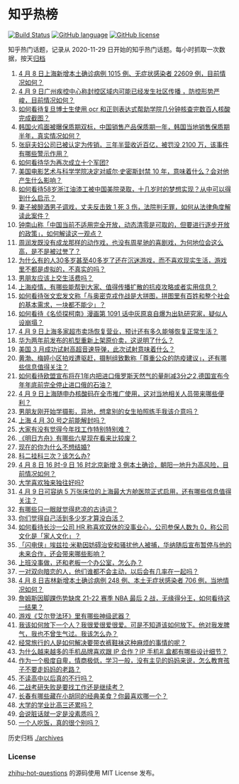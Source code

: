 # 知乎热榜
[![Build Status](https://github.com/ToWeLong/zhihu-hot-questions/workflows/CI/badge.svg)](https://github.com/ToWeLong/zhihu-hot-questions/actions)
[![GitHub language](https://img.shields.io/badge/language-golang-orange.svg)](https://golang.org/)
[![GitHub license](https://img.shields.io/github/license/ToWeLong/zhihu-hot-questions)](https://github.com/ToWeLong/zhihu-hot-questions/blob/main/LICENSE)

知乎热门话题，记录从 2020-11-29 日开始的知乎热门话题。每小时抓取一次数据，按天[归档](./archives)

<!-- BEGIN -->

1. [4 月 8 日上海新增本土确诊病例 1015 例、无症状感染者 22609 例，目前情况如何？](https://www.zhihu.com/question/526855954)
1. [4 月 9 日广州疾控中心称封控区域内可能已经发生社区传播 ，防控形势严峻，目前情况如何？](https://www.zhihu.com/question/526886785)
1. [如何看待复旦博士生使用 ocr 和正则表达式帮助学院几分钟核查完数百人核酸完成截图？](https://www.zhihu.com/question/526681561)
1. [韩国火鸡面被曝保质期双标，中国销售产品保质期一年，韩国当地销售保质期半年，真实情况如何？](https://www.zhihu.com/question/526942847)
1. [张庭夫妇公司已被认定为传销，三年半营收近百亿，被罚没 2100 万，该事件有哪些警示作用？](https://www.zhihu.com/question/526910670)
1. [如何看待华为再次成立十个军团?](https://www.zhihu.com/question/526091147)
1. [美国电影艺术与科学学院决定对威尔·史密斯封禁 10 年，意味着什么？会对他产生什么影响？](https://www.zhihu.com/question/526858438)
1. [如何看待58岁浙江油漆工被中国美院录取，十几岁时的梦想实现？从中可以得到什么启示？](https://www.zhihu.com/question/526384651)
1. [妻子被醉酒男子调戏，丈夫反击致 1 死 3 伤，法院判无罪，如何从法律角度解读此案件？](https://www.zhihu.com/question/526869023)
1. [钟南山称「中国当前不适用完全开放，动态清零是可取的，但要进行逐步开放的政策」，如何解读这一观点？](https://www.zhihu.com/question/526914847)
1. [周润发既没有成龙那样的动作戏，也没有周星驰的喜剧戏，为何地位会这么高，是不是被过誉了？](https://www.zhihu.com/question/525917244)
1. [为什么有的人30多岁甚至40多岁了还在沉迷游戏，而不喜欢现实生活，游戏里不都是虚拟的，不真实的吗？](https://www.zhihu.com/question/526112110)
1. [男朋友应该上交生活费吗？](https://www.zhihu.com/question/526870972)
1. [上海疫情，有哪些能帮到大家、值得传播扩散的抗疫攻略或者实用信息？](https://www.zhihu.com/question/526856472)
1. [如何看待张文宏发文称「与奥密克戎作战是大拼图，拼图里有百姓和整个社会的基本需求，一块都不能少」？](https://www.zhihu.com/question/526892193)
1. [如何看待《名侦探柯南》漫画第 1091 话中灰原哀自爆为出轨研究家，疑似人设崩塌？](https://www.zhihu.com/question/526861558)
1. [4 月 9 日上海多家超市卖场恢复营业，预计还有多久能够恢复正常生活？](https://www.zhihu.com/question/526933959)
1. [华为两年前发布的机型重新上架原价卖，这说明了什么？](https://www.zhihu.com/question/526733272)
1. [美国 3 月成功试射高超音速导弹，此次试射意味着什么？](https://www.zhihu.com/question/526152741)
1. [黄渤、梅婷小区拍戏遭驱赶，摄制组致歉称「尊重公众的防疫建议」，还有哪些信息值得关注？](https://www.zhihu.com/question/526764376)
1. [如何看待欧盟宣布将在1年内把进口俄罗斯天然气的量削减3分之2,德国宣布今年年底前完全停止进口俄的石油？](https://www.zhihu.com/question/525828304)
1. [4 月 9 日上海随申办核酸码在全市推广使用，这对当地相关人员带来哪些便利？](https://www.zhihu.com/question/526856449)
1. [男朋友刚开始学摄影，异地，想拿别的女生拍照练手我该介意吗？](https://www.zhihu.com/question/526189184)
1. [上海 4 月 30 号之前能解封吗？](https://www.zhihu.com/question/526179761)
1. [大家有没有觉得今年找工作特别特别难？](https://www.zhihu.com/question/520706669)
1. [《明日方舟》有哪些六星现在看来比较废？](https://www.zhihu.com/question/526539518)
1. [现在的你为什么不想结婚?](https://www.zhihu.com/question/526376730)
1. [科二挂科三次？该怎么办?](https://www.zhihu.com/question/526330228)
1. [4 月 8 日 16 时-9 日 16 时北京新增 3 例本土确诊，朝阳一地升为高风险，目前情况如何？](https://www.zhihu.com/question/526924943)
1. [大学喜欢独来独往好吗?](https://www.zhihu.com/question/526930154)
1. [4 月 9 日可容纳 5 万张床位的上海最大方舱医院正式启用，还有哪些信息值得关注？](https://www.zhihu.com/question/526962058)
1. [有哪些只一眼就觉得悲凉的古诗词？](https://www.zhihu.com/question/342676649)
1. [你们觉得自己活到多少岁才算没白活？](https://www.zhihu.com/question/526923095)
1. [如何看待长沙一公司 HR 称喜欢双休的没事业心，公司参保人数为 0，称公司文化是「家人文化」？](https://www.zhihu.com/question/526652746)
1. [「闪电侠」埃兹拉·米勒因妨碍治安和骚扰他人被捕，华纳随后宣布暂停与他的未来合作，还会带来哪些影响？](https://www.zhihu.com/question/526492104)
1. [上班没事做，还和老板一个办公室，怎么办？](https://www.zhihu.com/question/520949741)
1. [一对双向暗恋的人，他们谁都不会主动，以后会有几率在一起吗？](https://www.zhihu.com/question/526296066)
1. [4 月 8 日吉林新增本土确诊病例 248 例、本土无症状感染者 706 例，当地情况如何？](https://www.zhihu.com/question/526862453)
1. [詹姆斯因脚踝伤势缺席 21-22 赛季 NBA 最后 2 战，无缘得分王，如何看待这一结果？](https://www.zhihu.com/question/526868059)
1. [游戏《艾尔登法环》里有哪些神级武器？](https://www.zhihu.com/question/519389109)
1. [我该如何放下一个人？我很爱很爱很爱。可是不知道该如何放下。他对我发脾气，我也不曾生气过。我该怎么办？](https://www.zhihu.com/question/526872893)
1. [经常旅行的人是如何解决要带衣裤鞋袜这种麻烦的事情的呢？](https://www.zhihu.com/question/520302430)
1. [为什么越来越多的手机品牌喜欢跟 IP 合作？IP 手机礼盒都有哪些设计细节？](https://www.zhihu.com/question/526716161)
1. [作为一个极度自卑，情商极低，学习一般，没有主见的妈妈来说，怎么教育孩子不要走妈妈的老路？](https://www.zhihu.com/question/525291811)
1. [不读高中以后真的不行吗？](https://www.zhihu.com/question/526861615)
1. [二战考研失败是要找工作还是继续考？](https://www.zhihu.com/question/526893405)
1. [长春有哪些藏在小胡同的经典美食？你最喜欢哪一个？](https://www.zhihu.com/question/526873660)
1. [大学的学业比高三还累吗？](https://www.zhihu.com/question/526018621)
1. [会说脏话就一定是没素质吗？](https://www.zhihu.com/question/526326022)
1. [一个人吃饭，真的很个别吗？](https://www.zhihu.com/question/524436674)

<!-- END -->

历史归档 [./archives](./archives)


### License
[zhihu-hot-questions](https://github.com/towelong/zhihu-hot-questions) 的源码使用 MIT License 发布。